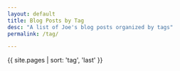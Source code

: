 ```yaml
---
layout: default
title: Blog Posts by Tag
desc: "A list of Joe's blog posts organized by tags"
permalink: /tag/

---
```


{{ site.pages | sort: 'tag', 'last' }}